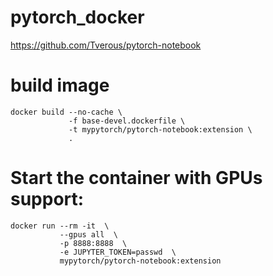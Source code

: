 # pytorch_docker

https://github.com/Tverous/pytorch-notebook


# build image

```
docker build --no-cache \
             -f base-devel.dockerfile \
             -t mypytorch/pytorch-notebook:extension \
             .
```
# Start the container with GPUs support:
```
docker run --rm -it  \
           --gpus all  \
           -p 8888:8888  \
           -e JUPYTER_TOKEN=passwd  \
           mypytorch/pytorch-notebook:extension
```